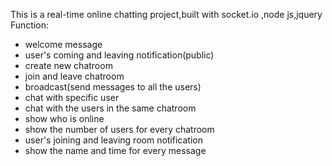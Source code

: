 This is a real-time online chatting project,built with socket.io ,node js,jquery
Function:
*  welcome message
*  user's coming and leaving notification(public)
*  create new chatroom
*  join and leave chatroom
*  broadcast(send messages to all the users)
*  chat with specific user
*  chat with the users in the same chatroom
*  show who is online
*  show the number of users for every chatroom
*  user's joining and leaving room notification
*  show the name and time for every message